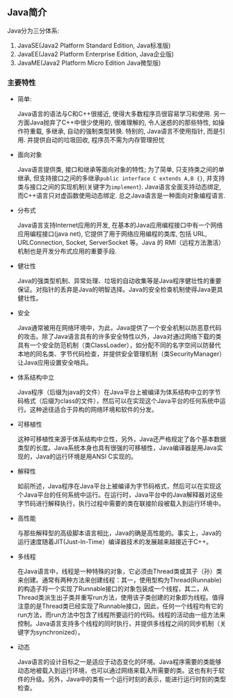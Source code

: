 ## Java简介

Java分为三分体系:
 1. JavaSE(Java2 Platform Standard Edition, Java标准版)
 2. JavaEE(Java2 Platform Enterprise Edition, Java企业版)
 3. JavaME(Java2 Platform Micro Edition Java微型版)

### 主要特性

 - 简单:

   Java语言的语法与C和C++很接近, 使得大多数程序员很容易学习和使用. 另一方面Java抛弃了C++中很少使用的, 很难理解的, 令人迷惑的的那些特性, 如操作符重载, 多继承, 自动的强制类型转换. 特别的, Java语言不使用指针, 而是引用. 并提供自动的垃圾回收, 程序员不需为内存管理担忧


 - 面向对象

    Java语言提供类, 接口和继承等面向对象的特性; 为了简单, 只支持类之间的单继承, 但支持接口之间的多继承`public interface C extends A,B {}`, 并支持类与接口之间的实现机制(关键字为`implement`). Java语言全面支持动态绑定, 而C++语言只对虚函数使用动态绑定. 总之Java语言是一种面向对象编程语言.

 - 分布式

    Java语言支持Internet应用的开发, 在基本的Java应用编程接口中有一个网络应用编程接口(java net), 它提供了用于网络应用编程的类库, 包括 URL, URLConnection, Socket, ServerSocket 等。Java 的 RMI（远程方法激活）机制也是开发分布式应用的重要手段.

 - 健壮性

    Java的强类型机制、异常处理、垃圾的自动收集等是Java程序健壮性的重要保证。对指针的丢弃是Java的明智选择。Java的安全检查机制使得Java更具健壮性。

 - 安全

    Java通常被用在网络环境中，为此，Java提供了一个安全机制以防恶意代码的攻击。除了Java语言具有的许多安全特性以外，Java对通过网络下载的类具有一个安全防范机制（类ClassLoader），如分配不同的名字空间以防替代本地的同名类、字节代码检查，并提供安全管理机制（类SecurityManager）让Java应用设置安全哨兵。

 - 体系结构中立

    Java程序（后缀为java的文件）在Java平台上被编译为体系结构中立的字节码格式（后缀为class的文件），然后可以在实现这个Java平台的任何系统中运行。这种途径适合于异构的网络环境和软件的分发。

 - 可移植性

    这种可移植性来源于体系结构中立性，另外，Java还严格规定了各个基本数据类型的长度。Java系统本身也具有很强的可移植性，Java编译器是用Java实现的，Java的运行环境是用ANSI C实现的。

 - 解释性

    如前所述，Java程序在Java平台上被编译为字节码格式，然后可以在实现这个Java平台的任何系统中运行。在运行时，Java平台中的Java解释器对这些字节码进行解释执行，执行过程中需要的类在联接阶段被载入到运行环境中。

 - 高性能

    与那些解释型的高级脚本语言相比，Java的确是高性能的。事实上，Java的运行速度随着JIT(Just-In-Time）编译器技术的发展越来越接近于C++。

 - 多线程

    在Java语言中，线程是一种特殊的对象，它必须由Thread类或其子（孙）类来创建。通常有两种方法来创建线程：其一，使用型构为Thread(Runnable)的构造子将一个实现了Runnable接口的对象包装成一个线程，其二，从Thread类派生出子类并重写run方法，使用该子类创建的对象即为线程。值得注意的是Thread类已经实现了Runnable接口，因此，任何一个线程均有它的run方法，而run方法中包含了线程所要运行的代码。线程的活动由一组方法来控制。Java语言支持多个线程的同时执行，并提供多线程之间的同步机制（关键字为synchronized）。

 - 动态

    Java语言的设计目标之一是适应于动态变化的环境。Java程序需要的类能够动态地被载入到运行环境，也可以通过网络来载入所需要的类。这也有利于软件的升级。另外，Java中的类有一个运行时刻的表示，能进行运行时刻的类型检查。
